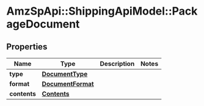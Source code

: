 # AmzSpApi::ShippingApiModel::PackageDocument

## Properties
Name | Type | Description | Notes
------------ | ------------- | ------------- | -------------
**type** | [**DocumentType**](DocumentType.md) |  | 
**format** | [**DocumentFormat**](DocumentFormat.md) |  | 
**contents** | [**Contents**](Contents.md) |  | 

